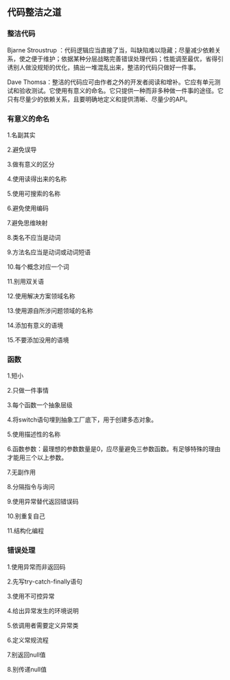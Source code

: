 ## 代码整洁之道

### 整洁代码

Bjarne Stroustrup ：代码逻辑应当直接了当，叫缺陷难以隐藏；尽量减少依赖关系，使之便于维护；依据某种分层战略完善错误处理代码；性能调至最优，省得引诱别人做没规矩的优化，搞出一堆混乱出来，整洁的代码只做好一件事。

Dave Thomsa：整洁的代码应可由作者之外的开发者阅读和增补。它应有单元测试和验收测试。它使用有意义的命名。它只提供一种而非多种做一件事的途径。它只有尽量少的依赖关系，且要明确地定义和提供清晰、尽量少的API。

### 有意义的命名

1.名副其实

2.避免误导

3.做有意义的区分

4.使用读得出来的名称

5.使用可搜索的名称

6.避免使用编码

7.避免思维映射

8.类名不应当是动词

9.方法名应当是动词或动词短语

10.每个概念对应一个词

11.别用双关语

12.使用解决方案领域名称

13.使用源自所涉问题领域的名称

14.添加有意义的语境

15.不要添加没用的语境

### 函数

1.短小

2.只做一件事情

3.每个函数一个抽象层级

4.将switch语句埋到抽象工厂底下，用于创建多态对象。

5.使用描述性的名称

6.函数参数：最理想的参数数量是0，应尽量避免三参数函数。有足够特殊的理由才能用三个以上参数。

7.无副作用

8.分隔指令与询问

9.使用异常替代返回错误码

10.别重复自己

11.结构化编程

### 错误处理

1.使用异常而非返回码

2.先写try-catch-finally语句

3.使用不可控异常

4.给出异常发生的环境说明

5.依调用者需要定义异常类

6.定义常规流程

7.别返回null值

8.别传递null值


